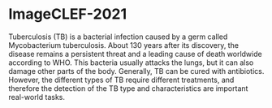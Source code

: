# ImageCLEF-2021
Tuberculosis (TB) is a bacterial infection caused by a germ called Mycobacterium tuberculosis. About 130 years after its discovery, the disease remains a persistent threat and a leading cause of death worldwide according to WHO. This bacteria usually attacks the lungs, but it can also damage other parts of the body. Generally, TB can be cured with antibiotics. However, the different types of TB require different treatments, and therefore the detection of the TB type and characteristics are important real-world tasks.
